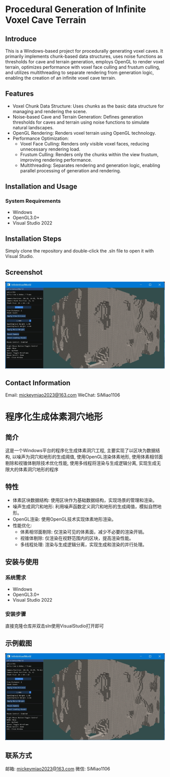 # Procedural Generation of Infinite Voxel Cave Terrain

## Introduce 

This is a Windows-based project for procedurally generating voxel caves. It primarily implements chunk-based data structures, uses noise functions as thresholds for cave and terrain generation, employs OpenGL to render voxel terrain, optimizes performance with voxel face culling and frustum culling, and utilizes multithreading to separate rendering from generation logic, enabling the creation of an infinite voxel cave terrain.

## Features 

- Voxel Chunk Data Structure: Uses chunks as the basic data structure for managing and rendering the scene.
- Noise-based Cave and Terrain Generation: Defines generation thresholds for caves and terrain using noise functions to simulate natural landscapes.
- OpenGL Rendering: Renders voxel terrain using OpenGL technology.
- Performance Optimization:
  - Voxel Face Culling: Renders only visible voxel faces, reducing unnecessary rendering load.
  - Frustum Culling: Renders only the chunks within the view frustum, improving rendering performance.
  - Multithreading: Separates rendering and generation logic, enabling parallel processing of generation and rendering.

## Installation and Usage 

### System Requirements 

 - Windows
 - OpenGL3.0+
 - Visual Studio 2022

## Installation Steps

Simply clone the repository and double-click the .sln file to open it with Visual Studio.

## Screenshot

![cave_overview](cave_overview.png)

## Contact Information

Email: mickeymiao2023@163.com
WeChat: SiMiao1106

# 程序化生成体素洞穴地形

## 简介

这是一个Windows平台的程序化生成体素洞穴工程, 主要实现了以区块为数据结构, 以噪声为洞穴和地形的生成阈值, 使用OpenGL渲染体素地形, 使用体素相邻面剔除和视锥体剔除技术优化性能, 使用多线程将渲染与生成逻辑分离, 实现生成无限大的体素洞穴地形的程序

## 特性

- 体素区块数据结构: 使用区块作为基础数据结构，实现场景的管理和渲染。
- 噪声生成洞穴和地形: 利用噪声函数定义洞穴和地形的生成阈值，模拟自然地形。
- OpenGL渲染: 使用OpenGL技术实现体素地形渲染。
- 性能优化:
  - 体素相邻面剔除: 仅渲染可见的体素面，减少不必要的渲染开销。
  - 视锥体剔除: 仅渲染在视野范围内的区块，提高渲染性能。
  - 多线程处理: 渲染与生成逻辑分离，实现生成和渲染的并行处理。

## 安装与使用

### 系统需求

 - Windows
 - OpenGL3.0+
 - Visual Studio 2022

### 安装步骤 

直接克隆仓库并双击sln使用VisualStudio打开即可

## 示例截图

![cave_overview](cave_overview.png)

## 联系方式

邮箱: mickeymiao2023@163.com
微信: SiMiao1106
